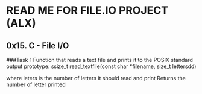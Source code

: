 # READ ME FOR FILE.IO PROJECT (ALX)
## 0x15. C - File I/O

###Task 1
Function that reads a text file and prints it to the POSIX standard output
prototype: ssize_t read_textfile(const char *filename, size_t lettersdd)

where leters is the  number of letters it should read and print
Returns the number of letter printed


